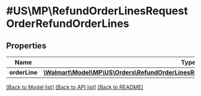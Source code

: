 # #US\MP\RefundOrderLinesRequestOrderRefundOrderLines

## Properties

Name | Type | Description | Notes
------------ | ------------- | ------------- | -------------
**orderLine** | [**\Walmart\Model\MP\US\Orders\RefundOrderLinesRequestOrderRefundOrderLinesOrderLineInner[]**](RefundOrderLinesRequestOrderRefundOrderLinesOrderLineInner.md) |  |


[[Back to Model list]](../) [[Back to API list]](../../Api/US/MP) [[Back to README]](../../README.md)
